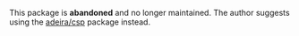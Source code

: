 This package is **abandoned** and no longer maintained. The author suggests using the [adeira/csp](https://github.com/adeira/csp) package instead.